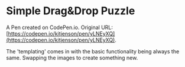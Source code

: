 # Simple Drag&Drop Puzzle

A Pen created on CodePen.io. Original URL: [https://codepen.io/kitjenson/pen/yLNEyXQ](https://codepen.io/kitjenson/pen/yLNEyXQ).

The 'templating' comes in with the basic functionality being always the same. Swapping the images to create something new.